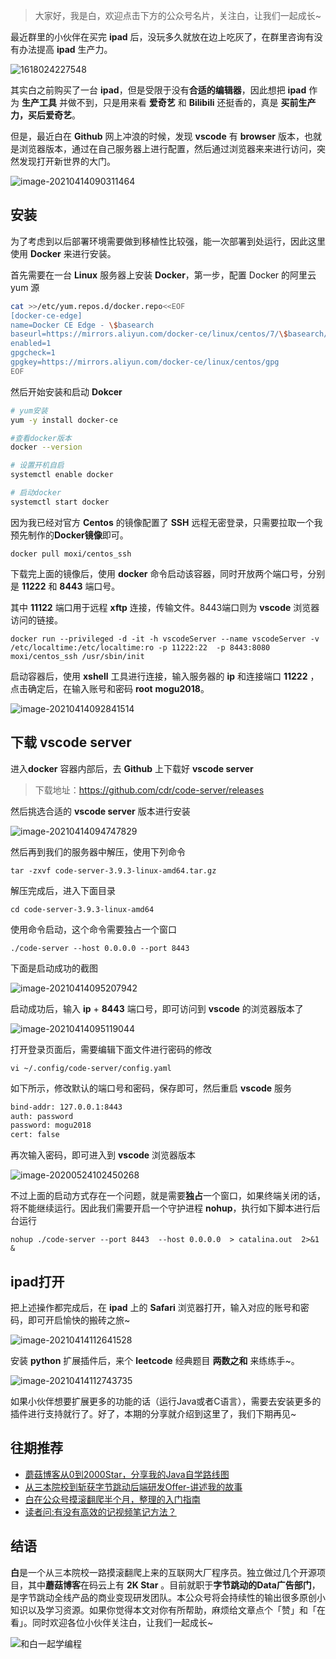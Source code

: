 > 大家好，我是白，欢迎点击下方的公众号名片，关注白，让我们一起成长~

最近群里的小伙伴在买完 **ipad** 后，没玩多久就放在边上吃灰了，在群里咨询有没有办法提高 **ipad** 生产力。

![1618024227548](https://cdn.losey.top/blog/1618361129142.jpg)

其实白之前购买了一台 **ipad**，但是受限于没有**合适的编辑器**，因此想把 **ipad** 作为 **生产工具** 并做不到，只是用来看 **爱奇艺** 和 **Bilibili** 还挺香的，真是 **买前生产力，买后爱奇艺**。

但是，最近白在 **Github** 网上冲浪的时候，发现 **vscode** 有 **browser** 版本，也就是浏览器版本，通过在自己服务器上进行配置，然后通过浏览器来来进行访问，突然发现打开新世界的大门。

![image-20210414090311464](https://cdn.losey.top/blog/image-20210414090311464.png)

## 安装

为了考虑到以后部署环境需要做到移植性比较强，能一次部署到处运行，因此这里使用 **Docker** 来进行安装。

首先需要在一台 **Linux** 服务器上安装 **Docker**，第一步，配置 Docker 的阿里云 yum 源

```bash
cat >>/etc/yum.repos.d/docker.repo<<EOF
[docker-ce-edge]
name=Docker CE Edge - \$basearch
baseurl=https://mirrors.aliyun.com/docker-ce/linux/centos/7/\$basearch/edge
enabled=1
gpgcheck=1
gpgkey=https://mirrors.aliyun.com/docker-ce/linux/centos/gpg
EOF
```

然后开始安装和启动 **Dokcer**

```bash
# yum安装
yum -y install docker-ce

#查看docker版本
docker --version  

# 设置开机自启
systemctl enable docker

# 启动docker
systemctl start docker
```

因为我已经对官方 **Centos** 的镜像配置了 **SSH** 远程无密登录，只需要拉取一个我预先制作的**Docker镜像**即可。

```shell
docker pull moxi/centos_ssh
```

下载完上面的镜像后，使用 **docker** 命令启动该容器，同时开放两个端口号，分别是 **11222** 和 **8443** 端口号。

其中 **11122** 端口用于远程 **xftp** 连接，传输文件。8443端口则为 **vscode** 浏览器访问的链接。

```
docker run --privileged -d -it -h vscodeServer --name vscodeServer -v /etc/localtime:/etc/localtime:ro -p 11222:22  -p 8443:8080  moxi/centos_ssh /usr/sbin/init
```

启动容器后，使用 **xshell** 工具进行连接，输入服务器的 **ip** 和连接端口 **11222** ，点击确定后，在输入账号和密码 **root**  **mogu2018**。

![image-20210414092841514](https://cdn.losey.top/blog/image-20210414092841514.png)

## 下载 vscode server

进入**docker** 容器内部后，去 **Github** 上下载好 **vscode server**

> 下载地址：https://github.com/cdr/code-server/releases

然后挑选合适的 **vscode server** 版本进行安装

![image-20210414094747829](https://cdn.losey.top/blog/image-20210414094747829.png)

然后再到我们的服务器中解压，使用下列命令

```
tar -zxvf code-server-3.9.3-linux-amd64.tar.gz
```

解压完成后，进入下面目录

```
cd code-server-3.9.3-linux-amd64
```

使用命令启动，这个命令需要独占一个窗口

```
./code-server --host 0.0.0.0 --port 8443
```

下面是启动成功的截图

![image-20210414095207942](https://cdn.losey.top/blog/image-20210414095207942.png)

启动成功后，输入 **ip** + **8443** 端口号，即可访问到 **vscode** 的浏览器版本了

![image-20210414095119044](https://cdn.losey.top/blog/image-20210414095119044.png)

打开登录页面后，需要编辑下面文件进行密码的修改

```
vi ~/.config/code-server/config.yaml
```

如下所示，修改默认的端口号和密码，保存即可，然后重启 **vscode** 服务

```bash
bind-addr: 127.0.0.1:8443
auth: password
password: mogu2018
cert: false
```

再次输入密码，即可进入到 **vscode** 浏览器版本

![image-20200524102450268](https://cdn.losey.top/blog/image-20200524102450268.png)

不过上面的启动方式存在一个问题，就是需要**独占**一个窗口，如果终端关闭的话，将不能继续运行。因此我们需要开启一个守护进程 **nohup**，执行如下脚本进行后台运行

```
nohup ./code-server --port 8443  --host 0.0.0.0  > catalina.out  2>&1 &
```

## ipad打开

把上述操作都完成后，在 **ipad** 上的 **Safari** 浏览器打开，输入对应的账号和密码，即可开启愉快的搬砖之旅~

![image-20210414112641528](https://cdn.losey.top/blog/image-20210414112641528.png)

安装 **python** 扩展插件后，来个 **leetcode** 经典题目 **两数之和** 来练练手~。

![image-20210414112743735](https://cdn.losey.top/blog/image-20210414112743735.png)

如果小伙伴想要扩展更多的功能的话（运行Java或者C语言），需要去安装更多的插件进行支持就行了。好了，本期的分享就介绍到这里了，我们下期再见~

## 往期推荐

- [蘑菇博客从0到2000Star，分享我的Java自学路线图](https://mp.weixin.qq.com/s/3u6OOYkpj4_ecMzfMqKJRw)
- [从三本院校到斩获字节跳动后端研发Offer-讲述我的故事](https://mp.weixin.qq.com/s/c4rR_aWpmNNFGn-mZBLWYg)
- [白在公众号摸滚翻爬半个月，整理的入门指南](https://mp.weixin.qq.com/s/Jj1i-mD9Tw0vUEFXi5y54g)
- [读者问:有没有高效的记视频笔记方法？](https://mp.weixin.qq.com/s/QcQnV1yretxmDQr4ELW7_g)

## 结语

**白**是一个从三本院校一路摸滚翻爬上来的互联网大厂程序员。独立做过几个开源项目，其中**蘑菇博客**在码云上有 **2K Star** 。目前就职于**字节跳动的Data广告部门**，是字节跳动全线产品的商业变现研发团队。本公众号将会持续性的输出很多原创小知识以及学习资源。如果你觉得本文对你有所帮助，麻烦给文章点个「赞」和「在看」。同时欢迎各位小伙伴关注白，让我们一起成长~

![和白一起学编程](https://cdn.losey.top/blog/image-20210122092846701.png)